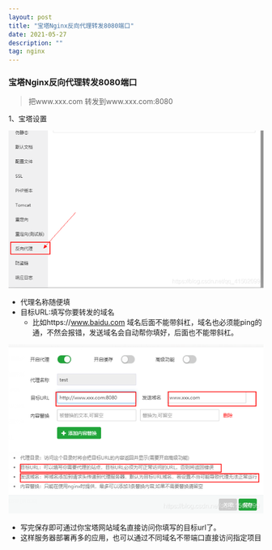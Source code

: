 ```yaml
---
layout: post
title: "宝塔Nginx反向代理转发8080端口"
date: 2021-05-27
description: ""
tag: nginx
---
```


### 宝塔Nginx反向代理转发8080端口

> 把www.xxx.com 转发到www.xxx.com:8080

 1、宝塔设置
  
![image](/images/posts/bt/ng1.png)

+ 代理名称随便填
+ 目标URL:填写你要转发的域名 
  + 比如https://www.baidu.com 域名后面不能带斜杠，域名也必须能ping的通，不然会报错，发送域名会自动帮你填好，后面也不能带斜杠。
    
![image](/images/posts/bt/ng2.png)

+ 写完保存即可通过你宝塔网站域名直接访问你填写的目标url了。
+ 这样服务器部署再多的应用，也可以通过不同域名不带端口直接访问指定项目